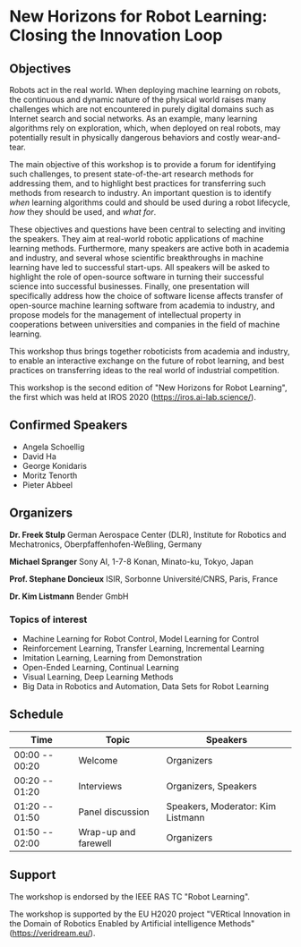 # New Horizons for Robot Learning: Closing the Innovation Loop

## Objectives

Robots act in the real world. When deploying machine learning on robots,
the continuous and dynamic nature of the physical world raises many
challenges which are not encountered in purely digital domains such as
Internet search and social networks. As an example, many learning
algorithms rely on exploration, which, when deployed on real robots, may
potentially result in physically dangerous behaviors and costly
wear-and-tear.

The main objective of this workshop is to provide a forum for
identifying such challenges, to present state-of-the-art research
methods for addressing them, and to highlight best practices for
transferring such methods from research to industry. An important
question is to identify *when* learning algorithms could and should be
used during a robot lifecycle, *how* they should be used, and *what
for*.

These objectives and questions have been central to selecting and
inviting the speakers. They aim at real-world robotic applications of
machine learning methods. Furthermore, many speakers are active both in
academia and industry, and several whose scientific breakthroughs in
machine learning have led to successful start-ups. All speakers will be
asked to highlight the role of open-source software in turning their
successful science into successful businesses. Finally, one presentation
will specifically address how the choice of software license affects
transfer of open-source machine learning software from academia to
industry, and propose models for the management of intellectual property
in cooperations between universities and companies in the field of
machine learning.

This workshop thus brings together roboticists from academia and
industry, to enable an interactive exchange on the future of robot
learning, and best practices on transferring ideas to the real world of
industrial competition.

This workshop is the second edition of "New Horizons for Robot
Learning", the first which was held at IROS 2020
(<https://iros.ai-lab.science/>).


## Confirmed Speakers

* Angela Schoellig
* David Ha
* George Konidaris
* Moritz Tenorth
* Pieter Abbeel

## Organizers

**Dr. Freek Stulp**
German Aerospace Center (DLR), Institute for Robotics and Mechatronics, Oberpfaffenhofen-Weßling, Germany

**Michael Spranger**
Sony AI, 1-7-8 Konan, Minato-ku, Tokyo, Japan

**Prof. Stephane Doncieux**
ISIR, Sorbonne Université/CNRS, Paris, France

**Dr. Kim Listmann**
Bender GmbH

### Topics of interest

* Machine Learning for Robot Control, Model Learning for Control
* Reinforcement Learning, Transfer Learning, Incremental Learning
* Imitation Learning, Learning from Demonstration
* Open-Ended Learning, Continual Learning
* Visual Learning, Deep Learning Methods
* Big Data in Robotics and Automation, Data Sets for Robot Learning


## Schedule

| Time                  | Topic                 | Speakers              |
|-----------------------|-----------------------|-----------------------|
| 00:00 -- 00:20        | Welcome               | Organizers            |
| 00:20 -- 01:20        | Interviews            | Organizers, Speakers  |
| 01:20 -- 01:50        | Panel discussion      | Speakers, Moderator: Kim Listmann | 
| 01:50 -- 02:00        | Wrap-up and farewell  | Organizers            |




## Support

The workshop is endorsed by the IEEE RAS TC "Robot Learning".

The workshop is supported by the EU H2020 project "VERtical
Innovation in the Domain of Robotics Enabled by Artificial intelligence
Methods" (https://veridream.eu/).
